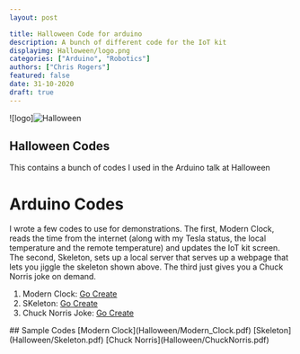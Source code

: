 ```yaml
---
layout: post

title: Halloween Code for arduino
description: A bunch of different code for the IoT kit
displayimg: Halloween/logo.png
categories: ["Arduino", "Robotics"]
authors: ["Chris Rogers"]
featured: false
date: 31-10-2020
draft: true
---
```


<!--IMAGE_TEXT_OVERLAY creates a image with a text box over it--------------------->
<div class="image_text_overlay" markdown="1">

![logo]![Halloween](Halloween/logo.png)

## Halloween Codes
This contains a bunch of codes I used in the Arduino talk at Halloween
</div>

<!--straight text--------------------->
<div class="free_write" markdown="1">

# Arduino Codes
I wrote a few codes to use for demonstrations.  The first, Modern Clock, reads the time from the internet (along with my Tesla status, the local temperature and the remote temperature) and updates the IoT kit screen.  The second, Skeleton, sets up a local server that serves up a webpage that lets you jiggle the skeleton shown above.  The third just gives you a Chuck Norris joke on demand.

1. Modern Clock: [Go Create](https://create.arduino.cc/editor/crogers/0321ba4b-4bbf-4681-8085-ffd724ec348c/preview)
2. SKeleton: [Go Create](https://create.arduino.cc/editor/crogers/454bbfcc-84e4-4867-81c4-aef7efab3f89/preview)
3. Chuck Norris Joke: [Go Create](https://create.arduino.cc/editor/crogers/da01712a-9797-4e08-a5d3-f19654849f2a/preview)
</div>

<!--document creates a grid of documents--------------------->
<div class="document" markdown="1">
## Sample Codes
[Modern Clock](Halloween/Modern_Clock.pdf)
[Skeleton](Halloween/Skeleton.pdf)
[Chuck Norris](Halloween/ChuckNorris.pdf)
<!-- insert as many links here as you want to dynamically create a grid of pdfs-->
</div>

<!--FREE WRITE lets you write any markdown you want (include images, lists, titles, code,etc)
               If something doesn't look how you expect on the page, try adding a linebreak after it--------------------->
<div class="free_write" markdown="1">
</div>
